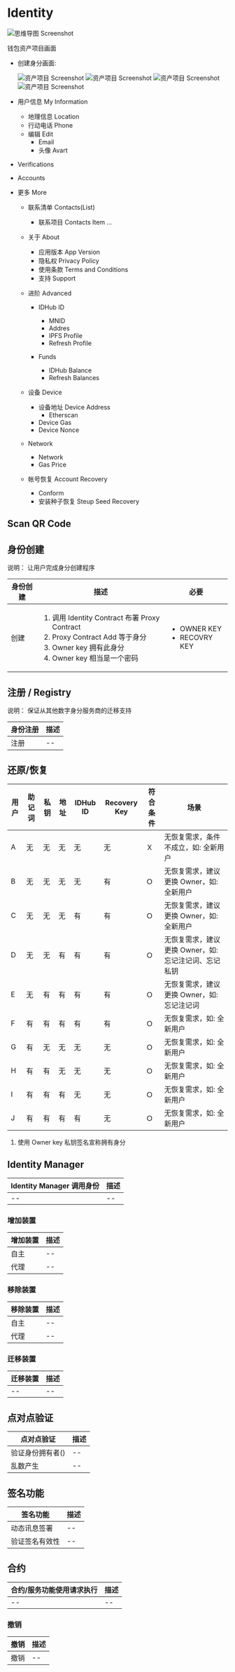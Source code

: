 # Identity

![思维导图 Screenshot](../assets//idhub-app--id.png)

钱包资产项目画面

* 创建身分画面:

	![资产项目 Screenshot](../assets/creat-id__id-empty.png)
	![资产项目 Screenshot](../assets/creat-id__cryptocoin-send.png)
	![资产项目 Screenshot](../assets/creat-id__gas-price-contract.png)
	![资产项目 Screenshot](../assets/creat-id__create-connect.png)

* 用户信息 My Information
	* 地理信息 Location
	* 行动电话 Phone
	* 编辑 Edit
		* Email
		* 头像 Avart

* Verifications

* Accounts

* 更多 More
	* 联系清单 Contacts(List)
		* 联系项目 Contacts Item …

	* 关于 About
		* 应用版本 App Version
		* 隐私权 Privacy Policy
		* 使用条款 Terms and Conditions
		* 支持 Support

	* 进阶 Advanced
		* IDHub ID
			* MNID
			* Addres
			* IPFS Profile
			* Refresh Profile

		* Funds
			* IDHub Balance
			* Refresh Balances
	
	* 设备 Device
		* 设备地址 Device Address
			* Etherscan
		* Device Gas
		* Device Nonce
	
	* Network
		* Network
		* Gas Price
	
	* 帐号恢复 Account Recovery
		* Conform
		* 安装种子恢复 Steup Seed Recovery

## Scan QR Code


## 身份创建
说明：
让用户完成身分创建程序

身份创建  | 描述  | 必要
------------- | ------------- | -------------
创建  | <ol><li>调用 Identity Contract 布署 Proxy Contract</li><li>Proxy Contract Add 等于身分</li><li>Owner key 拥有此身分</li><li>Owner key 相当是一个密码</li> | <ul><li>OWNER KEY</li><li>RECOVRY KEY</li></ul>

## 注册 / Registry
说明：
保证从其他数字身分服务商的迁移支持

身份注册  | 描述
------------- | -------------
注册  | --


## 还原/恢复

用户 | 助记词 | 私钥 | 地址 | IDHub ID | Recovery Key | 符合条件 | 场景
------------- | ------------- | ------------- | ------------- | ------------- | ------------- | ------------- | -------------
A | 无 | 无 | 无 | 无 | 无 | Ｘ | 无恢复需求，条件不成立，如: 全新用户
B | 无 | 无 | 无 | 无 | 有 | Ｏ | 无恢复需求，建议更换 Owner，如: 全新用户
C | 无 | 无 | 无 | 有 | 有 | Ｏ | 无恢复需求，建议更换 Owner，如: 全新用户
D | 无 | 无 | 有 | 有 | 有 | Ｏ | 无恢复需求，建议更换 Owner，如: 忘记注记词、忘记私钥
E | 无 | 有 | 有 | 有 | 有 | Ｏ | 无恢复需求，建议更换 Owner，如: 忘记注记词
F | 有 | 有 | 有 | 有 | 有 | Ｏ | 无恢复需求，如: 全新用户
G | 有 | 无 | 无 | 无 | 无 | Ｏ | 无恢复需求，如: 全新用户
H | 有 | 有 | 无 | 无 | 无 | Ｏ | 无恢复需求，如: 全新用户
I | 有 | 有 | 有 | 无 | 无 | Ｏ | 无恢复需求，如: 全新用户
J | 有 | 有 | 有 | 有 | 无 | Ｏ | 无恢复需求，如: 全新用户



<ol><li>使用 Owner key 私钥签名宣称拥有身分</li></ol>

## Identity Manager

Identity Manager 调用身份  | 描述
------------- | -------------
--  | --

### 增加装置

增加装置  | 描述
------------- | -------------
自主  | --
代理  | --

### 移除装置

移除装置  | 描述
------------- | -------------
自主  | --
代理  | --

### 迁移装置

迁移装置 | 描述
------------- | -------------
--  | --

## 点对点验证

点对点验证  | 描述
------------- | -------------
验证身份拥有者() | --
乱数产生 | --

## 签名功能

签名功能  | 描述
------------- | -------------
动态讯息签署 | --
验证签名有效性 | --

## 合约
合约/服务功能使用请求执行  | 描述
------------- | -------------
--  | --

### 撤销
撤销  | 描述
------------- | -------------
撤销  | --